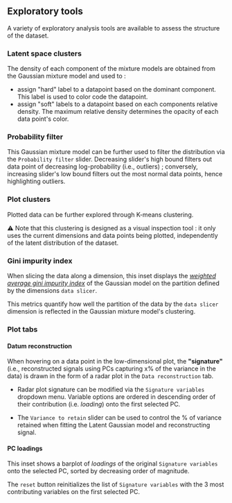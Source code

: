 ## Exploratory tools
A variety of exploratory analysis tools are available to assess the structure of the dataset.

### Latent space clusters
The density of each component of the mixture models are obtained from the Gaussian mixture model and used to :
- assign "hard" label to a datapoint based on the dominant component. This label is used to color code the datapoint.
- assign "soft" labels to a datapoint based on each components relative density. The maximum relative density determines the opacity of each data point's color.

### Probability filter
This Gaussian mixture model can be further used to filter the distribution via the `Probability filter` slider. Decreasing slider's high bound filters out data point of decreasing log-probability (i.e., outliers) ; conversely, increasing slider's low bound filters out the most normal data points, hence highlighting outliers.

### Plot clusters
Plotted data can be further explored through K-means clustering.

⚠️ Note that this clustering is designed as a visual inspection tool : it only uses the current dimensions and data points being plotted, independently of the latent distribution of the dataset.

### Gini impurity index
When slicing the data along a dimension, this inset displays the [*weighted average gini impurity index*](https://en.wikipedia.org/wiki/Decision_tree_learning#Gini_impurity) of the Gaussian model on the partition defined by the dimensions `data slicer`.

This metrics quantify how well the partition of the data by the `data slicer` dimension is reflected in the Gaussian mixture model's clustering.


### Plot tabs
#### Datum reconstruction
When hovering on a data point in the low-dimensional plot, the **"signature"** (i.e., reconstructed signals using PCs capturing x% of the variance in the data) is drawn in the form of a radar plot in the `Data reconstruction` tab.

- Radar plot signature can be modified via the `Signature variables` dropdown menu. Variable options are ordered in descending order of their contribution (i.e. *loading*) onto the first selected PC.

- The `Variance to retain` slider can be used to control the % of variance retained when fitting the Latent Gaussian model and reconstructing signal.

#### PC loadings
This inset shows a barplot of *loadings* of the original `Signature variables` onto the selected PC, sorted by decreasing order of magnitude.

The `reset` button reinitializes the list of `Signature variables` with the 3 most contributing variables on the first selected PC.